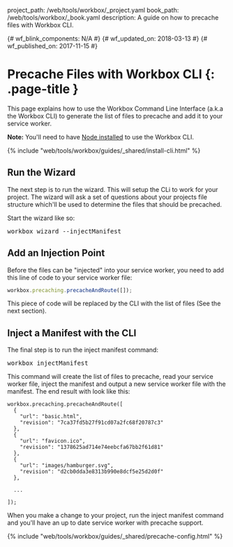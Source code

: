 project_path: /web/tools/workbox/_project.yaml book_path: /web/tools/workbox/_book.yaml description: A guide on how to precache files with Workbox CLI.

{# wf_blink_components: N/A #} {# wf_updated_on: 2018-03-13 #} {# wf_published_on: 2017-11-15 #}

# Precache Files with Workbox CLI {: .page-title }

This page explains how to use the Workbox Command Line Interface (a.k.a the Workbox CLI) to generate the list of files to precache and add it to your service worker.<aside class="note">

**Note:** You'll need to have
<a href="https://nodejs.org/en/download/">Node installed</a> to use the Workbox CLI.</aside> 

{% include "web/tools/workbox/guides/_shared/install-cli.html" %}

## Run the Wizard

The next step is to run the wizard. This will setup the CLi to work for your project. The wizard will ask a set of questions about your projects file structure which'll be used to determine the files that should be precached.

Start the wizard like so:

<pre class="devsite-terminal">
workbox wizard --injectManifest
</pre>

## Add an Injection Point

Before the files can be "injected" into your service worker, you need to add this line of code to your service worker file:

```javascript
workbox.precaching.precacheAndRoute([]);
```

This piece of code will be replaced by the CLI with the list of files (See the next section).

## Inject a Manifest with the CLI

The final step is to run the inject manifest command:

<pre class="devsite-terminal">
workbox injectManifest
</pre>

This command will create the list of files to precache, read your service worker file, inject the manifest and output a new service worker file with the manifest. The end result with look like this:

<pre class="prettyprint lang-javascript"><code>workbox.precaching.precacheAndRoute([
  {
    "url": "basic.html",
    "revision": "7ca37fd5b27f91cd07a2fc68f20787c3"
  },
  {
    "url": "favicon.ico",
    "revision": "1378625ad714e74eebcfa67bb2f61d81"
  },
  {
    "url": "images/hamburger.svg",
    "revision": "d2cb0dda3e8313b990e8dcf5e25d2d0f"
  },

  ...

]);</code></pre>

When you make a change to your project, run the inject manifest command and you'll have an up to date service worker with precache support.

{% include "web/tools/workbox/guides/_shared/precache-config.html" %}